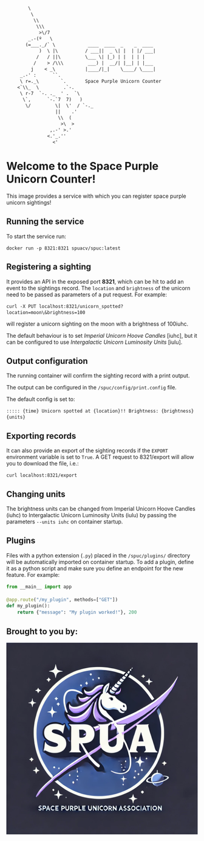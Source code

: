             \
             \
              \\
               \\\
                >\/7
            _.-(º   \
           (=___._/` \            ____  ____  _    _  ____
                )  \ |\          / ___||  _ \| |  | |/ ___|
               /   / ||\         \___ \| |_) | |  | | |
              /    > /\\\         ___) |  __/| |__| | |___
             j    < _\           |____/|_|    \____/ \____|
         _.-' :      ``.
         \ r=._\        `.       Space Purple Unicorn Counter
        <`\\_  \         .`-.
         \ r-7  `-. ._  ' .  `\
          \`,      `-.`7  7)   )
           \/         \|  \'  / `-._
                      ||    .'
                       \\  (
                        >\  >
                    ,.-' >.'
                   <.'_.''
                     <'

# Welcome to the Space Purple Unicorn Counter!

This image provides a service with which you can register space purple unicorn sightings!

## Running the service
To start the service run:
```
docker run -p 8321:8321 spuacv/spuc:latest
```

## Registering a sighting
It provides an API in the exposed port **8321**, which can be hit to add an event to the sightings record.
The `location` and `brightness` of the unicorn need to be passed as parameters of a put request.
For example:
```
curl -X PUT localhost:8321/unicorn_spotted?location=moon\&brightness=100
```
will register a unicorn sighting on the moon with a brightness of 100iuhc.

The default behaviour is to set *Imperial Unicorn Hoove Candles* [iuhc],
but it can be configured to use *Intergalactic Unicorn Luminosity Units* [iulu].

## Output configuration
The running container will confirm the sighting record with a print output.

The output can be configured in the `/spuc/config/print.config` file.

The default config is set to:
```
::::: {time} Unicorn spotted at {location}!! Brightness: {brightness} {units}
```

## Exporting records

It can also provide an export of the sighting records if the `EXPORT` environment variable is set to `True`.
A GET request to 8321/export will allow you to download the file, i.e.:
```
curl localhost:8321/export
```

## Changing units

The brightness units can be changed from Imperial Unicorn Hoove Candles (iuhc) to Intergalactic Unicorn Luminosity Units (iulu)
by passing the parameters `--units iuhc` on container startup.

## Plugins

Files with a python extension (`.py`) placed in the `/spuc/plugins/` directory will be automatically imported on container startup.
To add a plugin, define it as a python script and make sure you define an endpoint for the new feature.
For example:
```python
from __main__ import app

@app.route("/my_plugin", methods=["GET"])
def my_plugin():
    return {"message": "My plugin worked!"}, 200
```

## Brought to you by:

![LOGO](SPUA_logo.png "SPUA Logo.")
